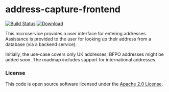 
# address-capture-frontend

[![Build Status](https://travis-ci.org/hmrc/address-capture-frontend.svg?branch=master)](https://travis-ci.org/hmrc/address-capture-frontend) [ ![Download](https://api.bintray.com/packages/hmrc/releases/address-capture-frontend/images/download.svg) ](https://bintray.com/hmrc/releases/address-capture-frontend/_latestVersion)

This microservice provides a user interface for entering addresses. Assistance is provided
to the user for looking up their address from a database (via a backend service).

Initially, the use-case covers only UK addresses; BFPO addresses might be added soon.
The roadmap includes support for international addresses.

### License

This code is open source software licensed under the [Apache 2.0 License]("http://www.apache.org/licenses/LICENSE-2.0.html").
